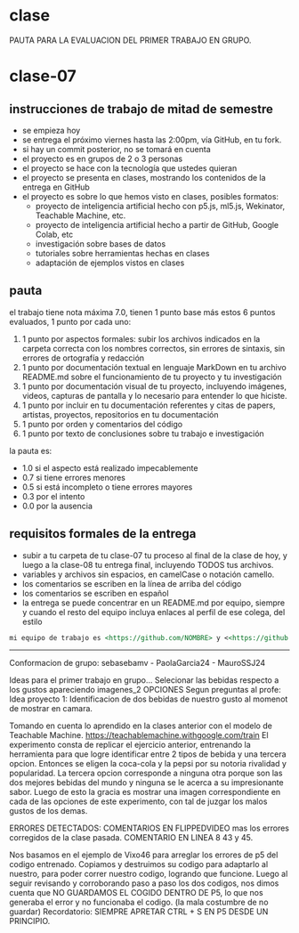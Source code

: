 # clase
PAUTA PARA LA EVALUACION DEL PRIMER TRABAJO EN GRUPO.

 # clase-07

## instrucciones de trabajo de mitad de semestre

- se empieza hoy
- se entrega el próximo viernes hasta las 2:00pm, vía GitHub, en tu fork.
- si hay un commit posterior, no se tomará en cuenta
- el proyecto es en grupos de 2 o 3 personas
- el proyecto se hace con la tecnología que ustedes quieran
- el proyecto se presenta en clases, mostrando los contenidos de la entrega en GitHub
- el proyecto es sobre lo que hemos visto en clases, posibles formatos:
  - proyecto de inteligencia artificial hecho con p5.js, ml5.js, Wekinator, Teachable Machine, etc.
  - proyecto de inteligencia artificial hecho a partir de GitHub, Google Colab, etc
  - investigación sobre bases de datos
  - tutoriales sobre herramientas hechas en clases
  - adaptación de ejemplos vistos en clases

## pauta

el trabajo tiene nota máxima 7.0, tienen 1 punto base más estos 6 puntos evaluados, 1 punto por cada uno:

1. 1 punto por aspectos formales: subir los archivos indicados en la carpeta correcta con los nombres correctos, sin errores de sintaxis, sin errores de ortografía y redacción
2. 1 punto por documentación textual en lenguaje MarkDown en tu archivo README.md sobre el funcionamiento de tu proyecto y tu investigación
3. 1 punto por documentación visual de tu proyecto, incluyendo imágenes, videos, capturas de pantalla y lo necesario para entender lo que hiciste.
4. 1 punto por incluir en tu documentación referentes y citas de papers, artistas, proyectos, repositorios en tu documentación
5. 1 punto por orden y comentarios del código
6. 1 punto por texto de conclusiones sobre tu trabajo e investigación

la pauta es:

- 1.0 si el aspecto está realizado impecablemente
- 0.7 si tiene errores menores
- 0.5 si está incompleto o tiene errores mayores
- 0.3 por el intento
- 0.0 por la ausencia

## requisitos formales de la entrega

- subir a tu carpeta de tu clase-07 tu proceso al final de la clase de hoy, y luego a la clase-08 tu entrega final, incluyendo TODOS tus archivos.
- variables y archivos sin espacios, en camelCase o notación camello.
- los comentarios se escriben en la línea de arriba del código
- los comentarios se escriben en español
- la entrega se puede concentrar en un README.md por equipo, siempre y cuando el resto del equipo incluya enlaces al perfil de ese colega, del estilo

```md
mi equipo de trabajo es <https://github.com/NOMBRE> y <<https://github.com/NOMBRE>>, entregamos en el repositorio en este enlace <https://github.com/disenoUChile/audiv027-2024-1/estudiantes/NOMBRE/clase-06>.
```
--------------------
Conformacion de grupo: sebasebamv - PaolaGarcia24 - MauroSSJ24

Ideas para el primer trabajo en grupo... 
Selecionar las bebidas respecto a los gustos apareciendo imagenes_2 OPCIONES
Segun preguntas al profe:
Idea proyecto 1: 
Identificacion de dos bebidas de nuestro gusto al momenot de mostrar en camara.

Tomando en cuenta lo aprendido en la clases anterior con el modelo de Teachable Machine. https://teachablemachine.withgoogle.com/train
El experimento consta de replicar el ejercicio anterior, entrenando la herramienta para que logre identificar entre 2 tipos de bebida y una tercera opcion.
Entonces se eligen la coca-cola y la pepsi por su notoria rivalidad y popularidad.
La tercera opcion corresponde a ninguna otra porque son las dos mejores bebidas del mundo y ninguna se le acerca a su impresionante sabor. 
Luego de esto la gracia es mostrar una imagen correspondiente en cada de las opciones de este experimento, con tal de juzgar los malos gustos de los demas. 


ERRORES DETECTADOS:
COMENTARIOS EN FLIPPEDVIDEO mas los errores corregidos de la clase pasada.
COMENTARIO EN LINEA 8 43 y 45.

Nos basamos en el ejemplo de Vixo46 para arreglar los errores de p5 del codigo entrenado. 
Copiamos y destruimos su codigo para adaptarlo al nuestro, para poder correr nuestro codigo, logrando que funcione.
Luego al seguir revisando y corroborando paso a paso los dos codigos, nos dimos cuenta que NO GUARDAMOS EL COGIDO DENTRO DE P5, lo que nos generaba el error y no funcionaba el codigo. (la mala costumbre de no guardar) 
Recordatorio: SIEMPRE APRETAR CTRL + S EN P5 DESDE UN PRINCIPIO. 







